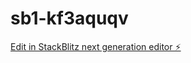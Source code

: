 # sb1-kf3aquqv

[Edit in StackBlitz next generation editor ⚡️](https://stackblitz.com/~/github.com/LuckyBenz/sb1-kf3aquqv)